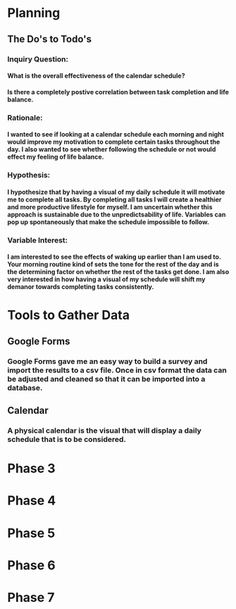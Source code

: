 # Planning

## The Do's to Todo's

### Inquiry Question:
#### What is the overall effectiveness of the calendar schedule?
#### Is there a completely postive correlation between task completion and life balance.

### Rationale:
#### I wanted to see if looking at a calendar schedule each morning and night would improve my motivation to complete certain tasks throughout the day.   I also wanted to see whether following the schedule or not would effect my feeling of life balance.

### Hypothesis:
#### I hypothesize that by having a visual of my daily schedule it will motivate me to complete all tasks.  By completing all tasks I will create a healthier and more productive lifestyle for myself.  I am uncertain whether this approach is sustainable due to the unpredictsability of life.  Variables can pop up spontaneously that make the schedule impossible to follow.

### Variable Interest:
#### I am interested to see the effects of waking up earlier than I am used to.  Your morning routine kind of sets the tone for the rest of the day and is the determining factor on whether the rest of the tasks get done.  I am also very interested in how having a visual of my schedule will shift my demanor towards completing tasks consistently.

# Tools to Gather Data

## Google Forms
### Google Forms gave me an easy way to build a survey and import the results to a csv file.  Once in csv format the data can be adjusted and cleaned so that it can be imported into a database.

## Calendar
### A physical calendar is the visual that will display a daily schedule that is to be considered.

# Phase 3

# Phase 4

# Phase 5
 
# Phase 6

# Phase 7
